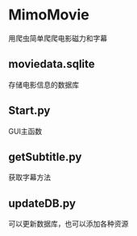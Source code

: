 # MimoMovie
用爬虫简单爬爬电影磁力和字幕

## moviedata.sqlite
存储电影信息的数据库

## Start.py
GUI主函数

## getSubtitle.py
获取字幕方法

## updateDB.py
可以更新数据库，也可以添加各种资源
